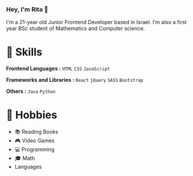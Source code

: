 ### Hey, I'm Rita 👋

I'm a 21-year old Junior Frontend Developer based in Israel. I'm also a first year BSc student of Mathematics and Computer science.

# :hammer: Skills
**Frontend Languages :** `HTML` `CSS` `JavaScript`

**Frameworks and Libraries :** `React` `jQuery` `SASS` `Bootstrap`

**Others :** `Java` `Python` 
# :love_letter: Hobbies 
* :books: Reading Books
* :video_game: Video Games
* :computer: Programming
* :mortar_board: Math
* Languages



